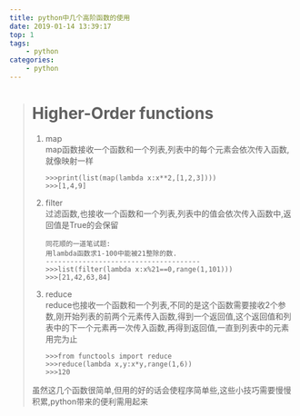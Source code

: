 ```yaml
---
title: python中几个高阶函数的使用
date: 2019-01-14 13:39:17
top: 1
tags: 
	- python
categories: 
	- python
---
```

> Higher-Order functions
> ======================
> 
> 1.  map  
>     map函数接收一个函数和一个列表,列表中的每个元素会依次传入函数,就像映射一样  
>     
>         
>         >>>print(list(map(lambda x:x**2,[1,2,3])))
>         >>>[1,4,9]
>         
>     
> 2.  filter  
>     过滤函数,也接收一个函数和一个列表,列表中的值会依次传入函数中,返回值是True的会保留  
>     
>         
>         同花顺的一道笔试题:
>         用lambda函数求1-100中能被21整除的数.
>         --------------------------------------
>         >>>list(filter(lambda x:x%21==0,range(1,101)))
>         >>>[21,42,63,84]
>         
>     
> 3.  reduce  
>     reduce也接收一个函数和一个列表,不同的是这个函数需要接收2个参数,刚开始列表的前两个元素传入函数,得到一个返回值,这个返回值和列表中的下一个元素再一次传入函数,再得到返回值,一直到列表中的元素用完为止  
>     
>         
>         >>>from functools import reduce
>         >>>reduce(lambda x,y:x*y,range(1,6))
>         >>>120
>         
>     
> 
> 虽然这几个函数很简单,但用的好的话会使程序简单些,这些小技巧需要慢慢积累,python带来的便利需用起来